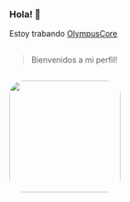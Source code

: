 ### Hola! 👋

Estoy trabando
 [OlympusCore](https://github.com/jorge990125/Olympus-Source)
 ## 
>Bienvenidos a mi perfil!
## 
</div>
<img align="left" height="200" style="border-radius:25px;" src="https://github.com/jorge990125/jorge990125/blob/main/bienvenidos.png?raw=true">
</div>

## 
